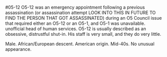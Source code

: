 #05-12
O5-12 was an emergency appointment following a previous assassination (or assassination attempt LOOK INTO THIS IN FUTURE TO FIND THE PERSON THAT GOT ASSASSINATED) during an O5 Council issue that required either an O5-12 or an O5-1, and O5-1 was unavailable. unofficial head of human services. O5-12 is usually described as an obsessive, distrustful shut-in. His staff is very small, and they do very little.

Male. African/European descent. American origin. Mid-40s. No unusual appearance.